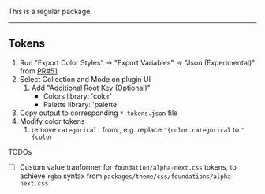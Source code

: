 This is a regular package

---

## Tokens

1. Run "Export Color Styles" -> "Export Variables" -> "Json (Experimental)" from [PR#51](https://github.com/jpmorganchase/Figma-Plugins-and-Widgets/pull/51)
1. Select Collection and Mode on plugin UI
   1. Add "Additional Root Key (Optional)"
      - Colors library: 'color'
      - Palette library: 'palette'
1. Copy output to corresponding `*.tokens.json` file
1. Modify color tokens
   1. remove `categorical.` from , e.g. replace `"{color.categorical` to `"{color`

TODOs

- [ ] Custom value tranformer for `foundation/alpha-next.css` tokens, to achieve `rgba` syntax from `packages/theme/css/foundations/alpha-next.css`

